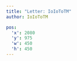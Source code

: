 ```yaml
---
title: "Letter: IoIoToTM"
author: IoIoToTM

pos:
  'x': 2080
  'y': 975
  'w': 450
  'h': 450
---
```

